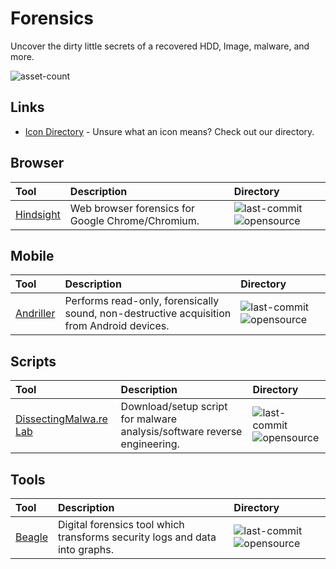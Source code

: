 # Forensics

Uncover the dirty little secrets of a recovered HDD, Image, malware, and more.

![asset-count](https://img.shields.io/badge/Tools%20%26%20Resources%20Availalbe-4-947cb0?style=for-the-badge)

## Links <!-- {docsify-ignore} -->

- [Icon Directory](../ICONS.md) - Unsure what an icon means? Check out our directory.

## Browser

| Tool | Description | Directory |
| :--- | :--- | :--- |
| [Hindsight](https://github.com/obsidianforensics/hindsight) | Web browser forensics for Google Chrome/Chromium. | ![last-commit](https://img.shields.io/github/last-commit/obsidianforensics/hindsight?color=947cb0&style=flat-square) ![opensource](https://raw.githubusercontent.com/InfosecHouse/InfosecHouse/main/icons/opensource.png) |

## Mobile

| Tool | Description | Directory |
| :--- | :--- | :--- |
| [Andriller](https://github.com/den4uk/andriller) | Performs read-only, forensically sound, non-destructive acquisition from Android devices. | ![last-commit](https://img.shields.io/github/last-commit/den4uk/andriller?color=947cb0&style=flat-square) ![opensource](https://raw.githubusercontent.com/InfosecHouse/InfosecHouse/main/icons/opensource.png) |

## Scripts

| Tool | Description | Directory |
| :--- | :--- | :--- |
| [DissectingMalwa.re Lab](https://github.com/f0wl/MalwareLab_VM-Setup) | Download/setup script for malware analysis/software reverse engineering. | ![last-commit](https://img.shields.io/github/last-commit/f0wl/MalwareLab_VM-Setup?color=947cb0&style=flat-square) ![opensource](https://raw.githubusercontent.com/InfosecHouse/InfosecHouse/main/icons/opensource.png) |

## Tools

| Tool | Description | Directory |
| :--- | :--- | :--- |
| [Beagle](https://github.com/yampelo/beagle) | Digital forensics tool which transforms security logs and data into graphs. | ![last-commit](https://img.shields.io/github/last-commit/yampelo/beagle?color=947cb0&style=flat-square) ![opensource](https://raw.githubusercontent.com/InfosecHouse/InfosecHouse/main/icons/opensource.png) |

